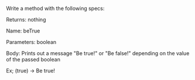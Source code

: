 Write a method  with the following specs:

Returns: nothing

Name: beTrue

Parameters: boolean

Body: Prints out a message "Be true!" or "Be false!" depending on the value of the passed boolean 

Ex; (true) -> Be true!